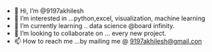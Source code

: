 - 👋 Hi, I’m @9197akhilesh
- 👀 I’m interested in ...python,excel, visualization, machine learning
- 🌱 I’m currently learning .. data science @board infinity.
- 💞️ I’m looking to collaborate on ... every new project.
- 📫 How to reach me ...by mailing me @ 9197akhilesh@gmail.con

<!---
9197akhilesh/9197akhilesh is a ✨ special ✨ repository because its `README.md` (this file) appears on your GitHub profile.
You can click the Preview link to take a look at your changes.
--->
